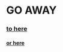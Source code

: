 # GO AWAY
### [to here](https://twitch.tv/joelplzno)
#### [or here](https://www.youtube.com/channel/UCvRB0ODXIMm9pnrMwo5kzOA)
